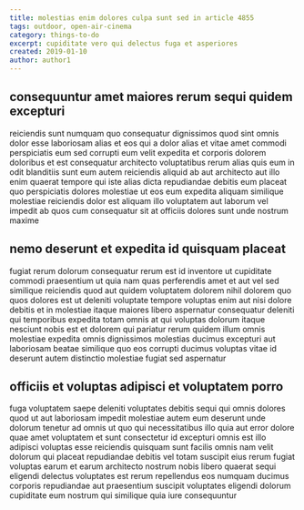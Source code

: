 ```yaml
---
title: molestias enim dolores culpa sunt sed in article 4855
tags: outdoor, open-air-cinema
category: things-to-do
excerpt: cupiditate vero qui delectus fuga et asperiores
created: 2019-01-10
author: author1
---
```


## consequuntur amet maiores rerum sequi quidem excepturi

reiciendis sunt numquam quo consequatur dignissimos quod sint omnis dolor esse laboriosam alias et eos qui a dolor alias et vitae amet commodi perspiciatis eum sed corrupti eum velit expedita et corporis dolorem doloribus et est consequatur architecto voluptatibus rerum alias quis eum in odit blanditiis sunt eum autem reiciendis aliquid ab aut architecto aut illo enim quaerat tempore qui iste alias dicta repudiandae debitis eum placeat quo perspiciatis dolores molestiae ut eos eum expedita aliquam similique molestiae reiciendis dolor est aliquam illo voluptatem aut laborum vel impedit ab quos cum consequatur sit at officiis dolores sunt unde nostrum maxime

## nemo deserunt et expedita id quisquam placeat

fugiat rerum dolorum consequatur rerum est id inventore ut cupiditate commodi praesentium ut quia nam quas perferendis amet et aut vel sed similique reiciendis quod aut quidem voluptatem dolorem nihil dolorem quo quos dolores est ut deleniti voluptate tempore voluptas enim aut nisi dolore debitis et in molestiae itaque maiores libero aspernatur consequatur deleniti qui temporibus expedita totam omnis at qui voluptas dolorum itaque nesciunt nobis est et dolorem qui pariatur rerum quidem illum omnis molestiae expedita omnis dignissimos molestias ducimus excepturi aut laboriosam beatae similique quo eos corrupti ducimus voluptas vitae id deserunt autem distinctio molestiae fugiat sed aspernatur

## officiis et voluptas adipisci et voluptatem porro

fuga voluptatem saepe deleniti voluptates debitis sequi qui omnis dolores quod ut aut laboriosam impedit molestiae autem eum deserunt unde dolorum tenetur ad omnis ut quo qui necessitatibus illo quia aut error dolore quae amet voluptatem et sunt consectetur id excepturi omnis est illo adipisci voluptas esse reiciendis quisquam sunt facilis omnis nam velit dolorum qui placeat repudiandae debitis vel totam suscipit eius rerum fugiat voluptas earum et earum architecto nostrum nobis libero quaerat sequi eligendi delectus voluptates est rerum repellendus eos numquam ducimus corporis repudiandae aut praesentium suscipit voluptates eligendi dolorum cupiditate eum nostrum qui similique quia iure consequuntur
